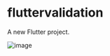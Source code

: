 
# fluttervalidation

A new Flutter project.

![image](https://user-images.githubusercontent.com/33745675/110900266-815b8800-82d0-11eb-9f04-09d6cba0473a.png)

